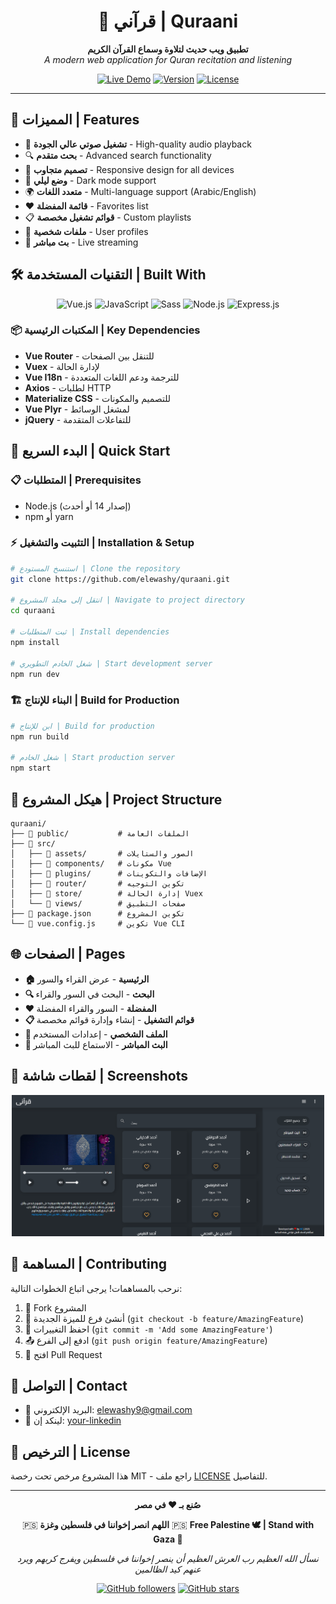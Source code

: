 <div align="center">

# 🕌 قرآني | Quraani

<p align="center">
  <strong>تطبيق ويب حديث لتلاوة وسماع القرآن الكريم</strong><br>
  <em>A modern web application for Quran recitation and listening</em>
</p>

[![Live Demo](https://img.shields.io/badge/🌐_Live_Demo-quraani.vercel.app-blue?style=for-the-badge)](https://quraani.vercel.app/)
[![Version](https://img.shields.io/badge/Version-1.1.2-green?style=for-the-badge)](https://github.com/your-username/quraani)
[![License](https://img.shields.io/badge/License-MIT-yellow?style=for-the-badge)](LICENSE)

</div>

---

## 🚀 المميزات | Features

- 🎵 **تشغيل صوتي عالي الجودة** - High-quality audio playback
- 🔍 **بحث متقدم** - Advanced search functionality  
- 📱 **تصميم متجاوب** - Responsive design for all devices
- 🌙 **وضع ليلي** - Dark mode support
- 🌍 **متعدد اللغات** - Multi-language support (Arabic/English)
- ❤️ **قائمة المفضلة** - Favorites list
- 📋 **قوائم تشغيل مخصصة** - Custom playlists
- 👤 **ملفات شخصية** - User profiles
- 📡 **بث مباشر** - Live streaming

## 🛠️ التقنيات المستخدمة | Built With

<div align="center">

![Vue.js](https://img.shields.io/badge/Vue.js-2.6.14-4FC08D?style=for-the-badge&logo=vue.js&logoColor=white)
![JavaScript](https://img.shields.io/badge/JavaScript-ES6+-F7DF1E?style=for-the-badge&logo=javascript&logoColor=black)
![Sass](https://img.shields.io/badge/Sass-CC6699?style=for-the-badge&logo=sass&logoColor=white)
![Node.js](https://img.shields.io/badge/Node.js-339933?style=for-the-badge&logo=node.js&logoColor=white)
![Express.js](https://img.shields.io/badge/Express.js-000000?style=for-the-badge&logo=express&logoColor=white)

</div>

### 📦 المكتبات الرئيسية | Key Dependencies

- **Vue Router** - للتنقل بين الصفحات
- **Vuex** - لإدارة الحالة
- **Vue I18n** - للترجمة ودعم اللغات المتعددة
- **Axios** - لطلبات HTTP
- **Materialize CSS** - للتصميم والمكونات
- **Vue Plyr** - لمشغل الوسائط
- **jQuery** - للتفاعلات المتقدمة

## 🚀 البدء السريع | Quick Start

### 📋 المتطلبات | Prerequisites

- Node.js (إصدار 14 أو أحدث)
- npm أو yarn

### ⚡ التثبيت والتشغيل | Installation & Setup

```bash
# استنسخ المستودع | Clone the repository
git clone https://github.com/elewashy/quraani.git

# انتقل إلى مجلد المشروع | Navigate to project directory
cd quraani

# ثبت المتطلبات | Install dependencies
npm install

# شغل الخادم التطويري | Start development server
npm run dev
```

### 🏗️ البناء للإنتاج | Build for Production

```bash
# ابن للإنتاج | Build for production
npm run build

# شغل الخادم | Start production server
npm start
```

## 📁 هيكل المشروع | Project Structure

```
quraani/
├── 📁 public/           # الملفات العامة
├── 📁 src/
│   ├── 📁 assets/       # الصور والستايلات
│   ├── 📁 components/   # مكونات Vue
│   ├── 📁 plugins/      # الإضافات والتكوينات
│   ├── 📁 router/       # تكوين التوجيه
│   ├── 📁 store/        # إدارة الحالة Vuex
│   └── 📁 views/        # صفحات التطبيق
├── 📄 package.json      # تكوين المشروع
└── 📄 vue.config.js     # تكوين Vue CLI
```

## 🌐 الصفحات | Pages

- **🏠 الرئيسية** - عرض القراء والسور
- **🔍 البحث** - البحث في السور والقراء
- **❤️ المفضلة** - السور والقراء المفضلة
- **📋 قوائم التشغيل** - إنشاء وإدارة قوائم مخصصة
- **👤 الملف الشخصي** - إعدادات المستخدم
- **📡 البث المباشر** - الاستماع للبث المباشر

## 🎨 لقطات شاشة | Screenshots

<div align="center">
  <img src="src/assets/imgs/preview.png" alt="الصفحة الرئيسية" width="500">
</div>

## 🤝 المساهمة | Contributing

نرحب بالمساهمات! يرجى اتباع الخطوات التالية:

1. 🍴 Fork المشروع
2. 🌿 أنشئ فرع للميزة الجديدة (`git checkout -b feature/AmazingFeature`)
3. 💾 احفظ التغييرات (`git commit -m 'Add some AmazingFeature'`)
4. 📤 ادفع إلى الفرع (`git push origin feature/AmazingFeature`)
5. 🔄 افتح Pull Request

## 📧 التواصل | Contact

- 📧 البريد الإلكتروني: elewashy9@gmail.com
- 💼 لينكد إن: [your-linkedin](https://linkedin.com/in/elewashy)

## 📄 الترخيص | License

هذا المشروع مرخص تحت رخصة MIT - راجع ملف [LICENSE](LICENSE) للتفاصيل.

---

<div align="center">

**صُنع بـ ❤️ في مصر**

🇵🇸 **اللهم انصر إخواننا في فلسطين وغزة** 🇵🇸
**Free Palestine 🕊️ | Stand with Gaza 💚**

*نسأل الله العظيم رب العرش العظيم أن ينصر إخواننا في فلسطين ويفرج كربهم ويرد عنهم كيد الظالمين*

[![GitHub followers](https://img.shields.io/github/followers/elewashy?style=social)](https://github.com/elewashy)
[![GitHub stars](https://img.shields.io/github/stars/elewashy/quraani?style=social)](https://github.com/elewashy/quraani)

</div>
